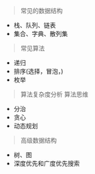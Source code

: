 >常见的数据结构
* 栈、队列、链表
* 集合、字典、散列集
>常见算法
* 递归
* 排序(选择，冒泡，)
* 枚举
>算法复杂度分析
>算法思维
* 分治
* 贪心
* 动态规划
>高级数据结构
* 树、图
* 深度优先和广度优先搜索